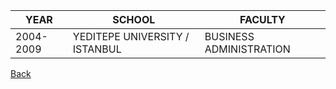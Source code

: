 YEAR | SCHOOL| FACULTY
-----|-------|---------
2004-2009 | YEDITEPE UNIVERSITY / ISTANBUL | BUSINESS ADMINISTRATION


[Back](/README.md)